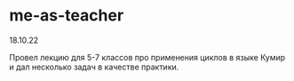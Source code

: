 # me-as-teacher

18.10.22

Провел лекцию для 5-7 классов про применения циклов в языке Кумир и дал несколько задач в качестве практики.
